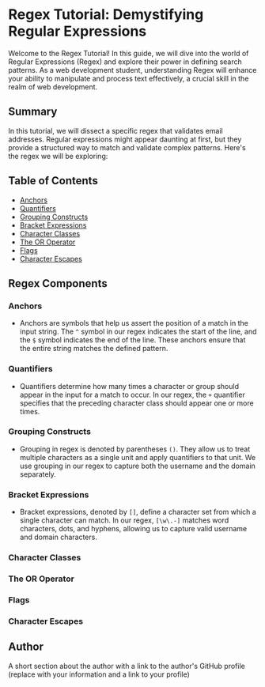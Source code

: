 # Regex Tutorial: Demystifying Regular Expressions

Welcome to the Regex Tutorial! In this guide, we will dive into the world of Regular Expressions (Regex) and explore their power in defining search patterns. As a web development student, understanding Regex will enhance your ability to manipulate and process text effectively, a crucial skill in the realm of web development.

## Summary

In this tutorial, we will dissect a specific regex that validates email addresses. Regular expressions might appear daunting at first, but they provide a structured way to match and validate complex patterns. Here's the regex we will be exploring:

## Table of Contents

- [Anchors](#anchors)
- [Quantifiers](#quantifiers)
- [Grouping Constructs](#grouping-constructs)
- [Bracket Expressions](#bracket-expressions)
- [Character Classes](#character-classes)
- [The OR Operator](#the-or-operator)
- [Flags](#flags)
- [Character Escapes](#character-escapes)

## Regex Components

### Anchors
- Anchors are symbols that help us assert the position of a match in the input string. The ```^``` symbol in our regex indicates the start of the line, and the ```$``` symbol indicates the end of the line. These anchors ensure that the entire string matches the defined pattern.

### Quantifiers
- Quantifiers determine how many times a character or group should appear in the input for a match to occur. In our regex, the ```+``` quantifier specifies that the preceding character class should appear one or more times.

### Grouping Constructs
- Grouping in regex is denoted by parentheses ```()```. They allow us to treat multiple characters as a single unit and apply quantifiers to that unit. We use grouping in our regex to capture both the username and the domain separately.

### Bracket Expressions
- Bracket expressions, denoted by ```[]```, define a character set from which a single character can match. In our regex, ```[\w\.-]``` matches word characters, dots, and hyphens, allowing us to capture valid username and domain characters.

### Character Classes

### The OR Operator

### Flags

### Character Escapes

## Author

A short section about the author with a link to the author's GitHub profile (replace with your information and a link to your profile)
